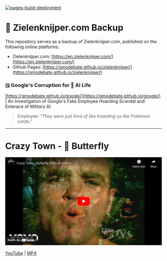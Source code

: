 [![pages-build-deployment](https://github.com/GMODebate/zielenknijper/actions/workflows/pages/pages-build-deployment/badge.svg?branch=main)](https://github.com/GMODebate/zielenknijper/actions/workflows/pages/pages-build-deployment)

# 🦋 Zielenknijper.com Backup

This repository serves as a backup of Zielenknijper.com, published on the following online platforms:

- Zielenknijper.com: [https://en.zielenknijper.com/](https://en.zielenknijper.com/)
- Github Pages: [https://gmodebate.github.io/zielenknijper/](https://gmodebate.github.io/zielenknijper/)

### 🇬 Google's Corruption for 👾 AI Life
[https://gmodebate.github.io/google/](https://gmodebate.github.io/google/) | An Investigation of Google's Fake Employee Hoarding Scandal and Embrace of Military AI

> Employee: "_They were just kind of like hoarding us like Pokémon cards._"

---

# Crazy Town - 🦋 Butterfly
[![Crazy Town - 🦋 Butterfly](crazy-town-butterfly-youtube.png)](https://gmodebate.github.io/zielenknijper/crazy-town-butterfly.mp4)

[YouTube](https://www.youtube.com/watch?v=6FEDrU85FLE) | [MP4](https://gmodebate.github.io/zielenknijper/crazy-town-butterfly.mp4)

